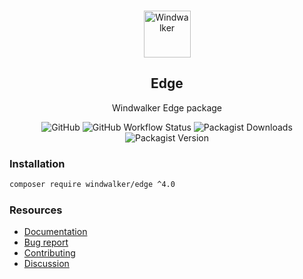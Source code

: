 <p align="center">
    <br/>
    <img src="https://user-images.githubusercontent.com/1639206/151679867-8df93936-e4af-4677-a6f3-eb33d27e038b.svg" alt="Windwalker"
        height="75">
    <br/>
</p>

<h2 align="center">Edge</h2>

<p align="center">
    Windwalker Edge package
</p>

<p align="center">
    <img alt="GitHub" src="https://img.shields.io/github/license/windwalker-io/edge?style=flat-square">
    <img alt="GitHub Workflow Status" src="https://img.shields.io/github/actions/workflow/status/windwalker-io/edge/ci.yml?label=test&style=flat-square">
    <img alt="Packagist Downloads" src="https://img.shields.io/packagist/dt/windwalker/edge?style=flat-square">
    <img alt="Packagist Version" src="https://img.shields.io/packagist/v/windwalker/edge?style=flat-square">
</p>

### Installation

```bash
composer require windwalker/edge ^4.0
```

### Resources

- [Documentation](https://windwalker.io/documentation/components/edge/)
- [Bug report](https://github.com/windwalker-io/framework)
- [Contributing](https://github.com/windwalker-io/framework)
- [Discussion](https://github.com/windwalker-io/framework/discussions)

